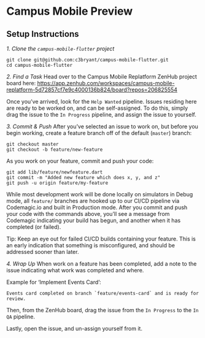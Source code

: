 # Campus Mobile Preview


## Setup Instructions

*1. Clone the `campus-mobile-flutter` project*
```
git clone git@github.com:c3bryant/campus-mobile-flutter.git
cd campus-mobile-flutter
```


*2. Find a Task*
Head over to the Campus Mobile Replatform ZenHub project board here:
https://app.zenhub.com/workspaces/campus-mobile-replatform-5d72857cf7e9c4000136b824/board?repos=206825554

Once you’ve arrived, look for the `Help Wanted` pipeline. Issues residing here are ready to be worked on, and can be self-assigned. To do this, simply drag the issue to the `In Progress` pipeline, and assign the issue to yourself.



*3. Commit & Push*
After you’ve selected an issue to work on, but before you begin working, create a feature branch off of the default (`master`) branch:
```
git checkout master
git checkout -b feature/new-feature
```
As you work on your feature, commit and push your code:
```
git add lib/feature/newfeature.dart
git commit -m "Added new feature which does x, y, and z"
git push -u origin feature/my-feature
```
While most development work will be done locally on simulators in Debug mode, all `feature/` branches are hooked up to our CI/CD pipeline via Codemagic.io and built in Production mode. After you commit and push your code with the commands above, you’ll see a message from Codemagic indicating your build has begun, and another when it has completed (or failed).

Tip: Keep an eye out for failed CI/CD builds containing your feature. This is an early indication that something is misconfigured, and should be addressed sooner than later.



*4. Wrap Up*
When work on a feature has been completed, add a note to the issue indicating what work was completed and where.

Example for ‘Implement Events Card’:
```
Events card completed on branch `feature/events-card` and is ready for review.
```

Then, from the ZenHub board, drag the issue from the `In Progress` to the `In QA` pipeline.

Lastly, open the issue, and un-assign yourself from it.
